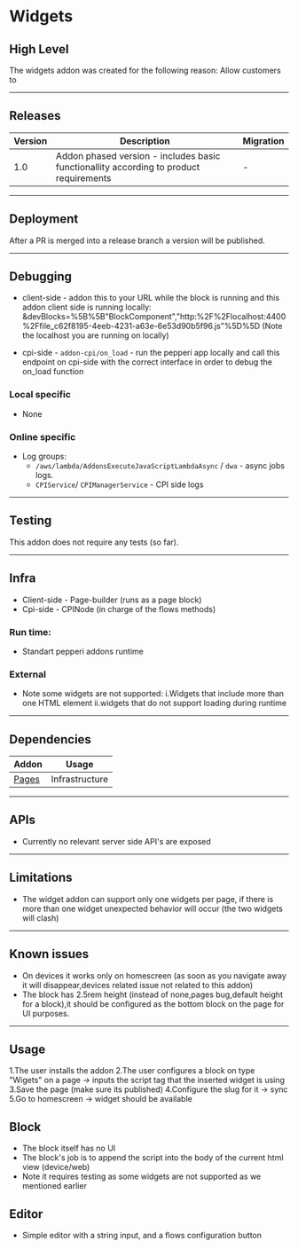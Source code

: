 # Widgets

## High Level
The widgets addon was created for the following reason:
Allow customers to

---

## Releases
| Version | Description | Migration |
|-------- |------------ |---------- |
| 1.0 | Addon phased version - includes basic functionallity according to product requirements | - |

---

## Deployment
After a PR is merged into a release branch a version will be published.

---

## Debugging
- client-side - addon this to your URL while the block is running and this addon client side is running locally:
&devBlocks=%5B%5B"BlockComponent","http:%2F%2Flocalhost:4400%2Ffile_c62f8195-4eeb-4231-a63e-6e53d90b5f96.js"%5D%5D
(Note the localhost you are running on locally)

- cpi-side - `addon-cpi/on_load` - run the pepperi app locally and call this endpoint on cpi-side with the correct interface in order to debug the on_load function 

### Local specific
- None

### Online specific
- Log groups: 
  - `/aws/lambda/AddonsExecuteJavaScriptLambdaAsync` / `dwa` - async jobs logs.
  - `CPIService`/ `CPIManagerService` - CPI side logs

---

## Testing
This addon does not require any tests (so far).

---

## Infra
- Client-side - Page-builder (runs as a page block)
- Cpi-side - CPINode (in charge of the flows methods)

### Run time:
- Standart pepperi addons runtime

### External
- Note some widgets are not supported:
i.Widgets that include more than one HTML element
ii.widgets that do not support loading during runtime

---

## Dependencies

| Addon | Usage |
|-------- |------------ |
| [Pages](https://github.com/Pepperi-Addons/page-builder) | Infrastructure |

---

## APIs
- Currently no relevant server side API's are exposed

---

## Limitations
- The widget addon can support only one widgets per page, if there is more than one widget unexpected behavior will occur (the two widgets will clash)
---

## Known issues
- On devices it works only on homescreen (as soon as you navigate away it will disappear,devices related issue not related to this addon)
- The block has 2.5rem height (instead of none,pages bug,default height for a block),it should be configured as the bottom block on the page for UI purposes.
---

## Usage
1.The user installs the addon
2.The user configures a block on type "Wigets" on a page -> inputs the script tag that the inserted widget is using
3.Save the page (make sure its published)
4.Configure the slug for it -> sync
5.Go to homescreen -> widget should be available

## Block
- The block itself has no UI
- The block's job is to append the script into the body of the current html view (device/web)
- Note it requires testing as some widgets are not supported as we mentioned earlier

## Editor
- Simple editor with a string input, and a flows configuration button
